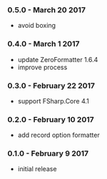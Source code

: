 ### 0.5.0 - March 20 2017
* avoid boxing

### 0.4.0 - March 1 2017
* update ZeroFormatter 1.6.4
* improve process

### 0.3.0 - February 22 2017
* support FSharp.Core 4.1

### 0.2.0 - February 10 2017
* add record option formatter

### 0.1.0 - February 9 2017
* initial release
